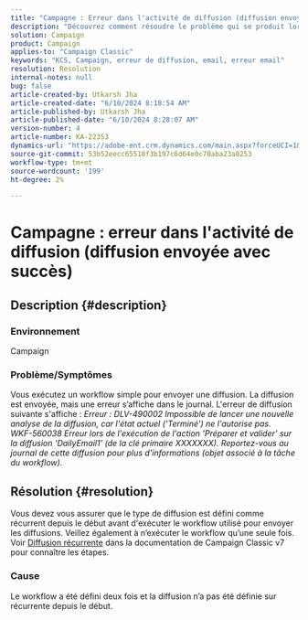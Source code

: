 ```yaml
---
title: "Campagne : Erreur dans l'activité de diffusion (diffusion envoyée avec succès)"
description: "Découvrez comment résoudre le problème qui se produit lorsque vous rencontrez une erreur lors de l’exécution d’un workflow simple pour envoyer une diffusion en vous assurant que le type de diffusion est défini sur récurrent."
solution: Campaign
product: Campaign
applies-to: "Campaign Classic"
keywords: "KCS, Campaign, erreur de diffusion, email, erreur email"
resolution: Resolution
internal-notes: null
bug: false
article-created-by: Utkarsh Jha
article-created-date: "6/10/2024 8:18:54 AM"
article-published-by: Utkarsh Jha
article-published-date: "6/10/2024 8:28:07 AM"
version-number: 4
article-number: KA-22353
dynamics-url: "https://adobe-ent.crm.dynamics.com/main.aspx?forceUCI=1&pagetype=entityrecord&etn=knowledgearticle&id=cc584d11-0227-ef11-840a-6045bd026b83"
source-git-commit: 53b52eecc65518f3b197c6d64e0c70aba23a8253
workflow-type: tm+mt
source-wordcount: '199'
ht-degree: 2%

---
```


# Campagne : erreur dans l&#39;activité de diffusion (diffusion envoyée avec succès)

## Description {#description}


### Environnement

Campaign

### Problème/Symptômes

Vous exécutez un workflow simple pour envoyer une diffusion. La diffusion est envoyée, mais une erreur s’affiche dans le journal. L&#39;erreur de diffusion suivante s&#39;affiche :
*Erreur : DLV-490002 Impossible de lancer une nouvelle analyse de la diffusion, car l&#39;état actuel (&#39;Terminé&#39;) ne l&#39;autorise pas.
<br>WKF-560038 Erreur lors de l&#39;exécution de l&#39;action &#39;Préparer et valider&#39; sur la diffusion &#39;DailyEmail1&#39; (de la clé primaire XXXXXXX). Reportez-vous au journal de cette diffusion pour plus d&#39;informations (objet associé à la tâche du workflow).*


## Résolution {#resolution}


Vous devez vous assurer que le type de diffusion est défini comme récurrent depuis le début avant d&#39;exécuter le workflow utilisé pour envoyer les diffusions. Veillez également à n’exécuter le workflow qu’une seule fois. Voir [Diffusion récurrente](https://experienceleague.adobe.com/docs/campaign-classic/using/automating-with-workflows/action-activities/recurring-delivery.html?lang=en) dans la documentation de Campaign Classic v7 pour connaître les étapes.

### Cause

Le workflow a été défini deux fois et la diffusion n’a pas été définie sur récurrente depuis le début.
